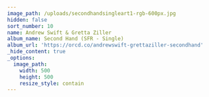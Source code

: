 ```yaml
---
image_path: /uploads/secondhandsingleart1-rgb-600px.jpg
hidden: false
sort_number: 10
name: Andrew Swift & Gretta Ziller
album_name: Second Hand (SFR - Single)
album_url: 'https://orcd.co/andrewswift-grettaziller-secondhand'
_hide_content: true
_options:
  image_path:
    width: 500
    height: 500
    resize_style: contain
---
```

